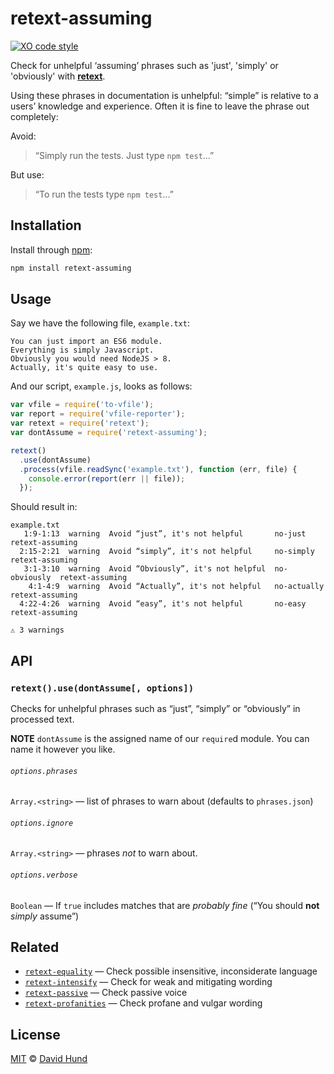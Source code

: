 # retext-assuming

[![XO code style](https://img.shields.io/badge/code_style-XO-5ed9c7.svg)](https://github.com/sindresorhus/xo)


Check for unhelpful ‘assuming’ phrases such as 'just', 'simply' or 'obviously' with [**retext**][retext].

Using these phrases in documentation is unhelpful: “simple” is relative to a users’ knowledge and experience. Often it is fine to leave the phrase out completely:

Avoid:
> “Simply run the tests. Just type `npm test`…”

But use:

> “To run the tests type `npm test`…”


## Installation

Install through [npm][]:

```bash
npm install retext-assuming
```

## Usage

Say we have the following file, `example.txt`:

```text
You can just import an ES6 module.
Everything is simply Javascript.
Obviously you would need NodeJS > 8.
Actually, it's quite easy to use.
```

And our script, `example.js`, looks as follows:

```javascript
var vfile = require('to-vfile');
var report = require('vfile-reporter');
var retext = require('retext');
var dontAssume = require('retext-assuming');

retext()
  .use(dontAssume)
  .process(vfile.readSync('example.txt'), function (err, file) {
    console.error(report(err || file));
  });
```

Should result in:

```text
example.txt
   1:9-1:13  warning  Avoid “just”, it's not helpful       no-just       retext-assuming
  2:15-2:21  warning  Avoid “simply”, it's not helpful     no-simply     retext-assuming
   3:1-3:10  warning  Avoid “Obviously”, it's not helpful  no-obviously  retext-assuming
    4:1-4:9  warning  Avoid “Actually”, it's not helpful   no-actually   retext-assuming
  4:22-4:26  warning  Avoid “easy”, it's not helpful       no-easy       retext-assuming

⚠ 3 warnings
```

## API

### `retext().use(dontAssume[, options])`

Checks for unhelpful phrases such as “just”, “simply” or “obviously” in processed text.

**NOTE** `dontAssume` is the assigned name of our `require`d module. You can name it however you like.

###### `options.phrases`

`Array.<string>` — list of phrases to warn about (defaults to `phrases.json`)

###### `options.ignore`

`Array.<string>` — phrases _not_ to warn about.

###### `options.verbose`

`Boolean` — If `true` includes matches that are _probably fine_ (“You should **not** *simply* assume”)

## Related

*   [`retext-equality`](https://github.com/wooorm/retext-equality)
    — Check possible insensitive, inconsiderate language
*   [`retext-intensify`](https://github.com/wooorm/retext-intensify)
    — Check for weak and mitigating wording
*   [`retext-passive`](https://github.com/wooorm/retext-passive)
    — Check passive voice
*   [`retext-profanities`](https://github.com/wooorm/retext-profanities)
    — Check profane and vulgar wording

## License

[MIT][license] © [David Hund][author]

<!-- Definitions -->

[npm]: https://docs.npmjs.com/cli/install

[license]: LICENSE

[author]: https://valuedstandards.com

[retext]: https://github.com/wooorm/retext
